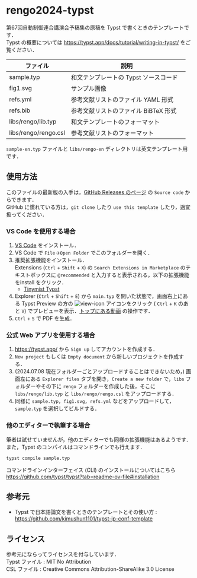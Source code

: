 # rengo2024-typst

第67回自動制御連合講演会予稿集の原稿を Typst で書くときのテンプレートです．  
Typst の概要については https://typst.app/docs/tutorial/writing-in-typst/ をご覧ください．  

| ファイル       | 説明                                |
| ------------- | ----------------------------------- |
| sample.typ    | 和文テンプレートの Typst ソースコード  |
| fig1.svg　    | サンプル画像           　　　 　      |
| refs.yml　    | 参考文献リストのファイル YAML 形式     |
| refs.bib　    | 参考文献リストのファイル BiBTeX 形式　 |
| libs/rengo/lib.typ | 和文テンプレートのフォーマット　  |
| libs/rengo/rengo.csl | 参考文献リストのフォーマット　  |

`sample-en.typ` ファイルと `libs/rengo-en` ディレクトリは英文テンプレート用です．

## 使用方法
このファイルの最新版の入手は，[GitHub Releases のページ](https://github.com/kimushun1101/rengo2024-typst/releases/latest) の `Source code` からできます．  
GitHub に慣れている方は，`git clone` したり `use this template` したり，適宜扱ってください．

### VS Code を使用する場合
1. [VS Code](https://code.visualstudio.com/) をインストール．
2. VS Code で `File`→`Open Folder` でこのフォルダーを開く．  
3. 推奨拡張機能をインストール．  
  Extensions (`Ctrl` + `Shift` + `X`) の `Search Extensions in Marketplace` のテキストボックスに `@recommended` と入力すると表示される，以下の拡張機能をinstall をクリック．  
    - [Tinymist Typst](https://marketplace.visualstudio.com/items?itemName=myriad-dreamin.tinymist)
4. Explorer (`Ctrl` + `Shift` + `E`) から `main.typ` を開いた状態で，画面右上にある Typst Preview の方の ![view-icon](https://github.com/kimushun1101/typst-jp-conf-template/assets/13430937/a44c52cb-d23a-4fdb-ac9f-dc2b47deb40a) アイコンをクリック (
 `Ctrl` + `K` のあと `V`) でプレビューを表示．[トップにある動画](#typst-jp-conf-template) の操作です．
5. `Ctrl` + `S` で PDF を生成．

### 公式 Web アプリを使用する場合
1. https://typst.app/ から `Sign up` してアカウントを作成する．
2. `New project` もしくは `Empty document` から新しいプロジェクトを作成する．
3. (2024.07.08 現在フォルダーごとアップロードすることはできないため，) 画面左にある `Explorer files` タブを開き，`Create a new folder` で，`libs` フォルダーやその下に `rengo` フォルダーを作成した後，そこに `libs/rengo/lib.typ` と `libs/rengo/rengo.csl` をアップロードする．
4. 同様に `sample.typ`，`fig1.svg`，`refs.yml` などをアップロードして，`sample.typ` を選択してビルドする．

### 他のエディターで執筆する場合
筆者は試せていませんが，他のエディターでも同様の拡張機能はあるようです．  
また，Typst のコンパイルはコマンドラインでも行えます．
```
typst compile sample.typ
```
コマンドラインインターフェイス (CLI) のインストールについてはこちら https://github.com/typst/typst?tab=readme-ov-file#installation

## 参考元
- Typst で日本語論文を書くときのテンプレートとその使い方 : https://github.com/kimushun1101/typst-jp-conf-template

## ライセンス
参考元にならってライセンスを付与しています．  
Typst ファイル : MIT No Attribution  
CSL ファイル : Creative Commons Attribution-ShareAlike 3.0 License  
